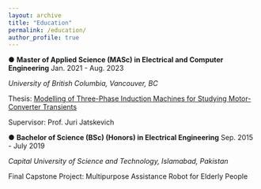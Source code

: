 ```yaml
---
layout: archive
title: "Education"
permalink: /education/
author_profile: true
---
```

● **Master of Applied Science (MASc) in Electrical and Computer Engineering**       Jan. 2021 - Aug. 2023

*University of British Columbia, Vancouver, BC*

Thesis: [Modelling of Three-Phase Induction Machines for Studying Motor-Converter Transients](https://open.library.ubc.ca/soa/cIRcle/collections/ubctheses/24/items/1.0435557)

Supervisor: Prof. Juri Jatskevich


● **Bachelor of Science (BSc) (Honors) in Electrical Engineering**       Sep. 2015 - July 2019

*Capital University of Science and Technology, Islamabad, Pakistan*

Final Capstone Project: Multipurpose Assistance Robot for Elderly People
